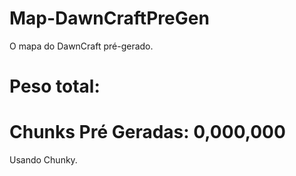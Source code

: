 # Map-DawnCraftPreGen

O mapa do DawnCraft pré-gerado.

# Peso total:

# Chunks Pré Geradas: 0,000,000
Usando Chunky.
